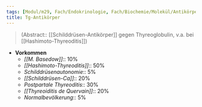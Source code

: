 ```yaml
---
tags: [Modul/m29, Fach/Endokrinologie, Fach/Biochemie/Molekül/Antikörper/SchilddrüsenAk]
title: Tg-Antikörper
---
```

> (Abstract:: [[Schilddrüsen-Antikörper]] gegen Thyreoglobulin, v.a. bei [[Hashimoto-Thyreoditis]])
- **Vorkommen**
	- *[[M. Basedow]]*:: 10%
	- *[[Hashimoto-Thyreoditis]]*:: 50%
	- *Schilddrüsenautonomie*:: 5%
	- *[[Schilddrüsen-Ca]]*:: 20%
	- *Postpartale Thyreoditis*:: 30%
	- *[[Thyreoiditis de Quervain]]*:: 20%
	- *Normalbevölkerung*:: 5%
